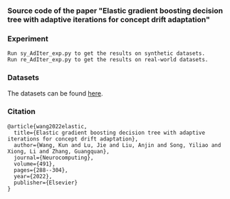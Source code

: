### Source code of the paper "Elastic gradient boosting decision tree with adaptive iterations for concept drift adaptation"

### Experiment
```
Run sy_AdIter_exp.py to get the results on synthetic datasets.
Run re_AdIter_exp.py to get the results on real-world datasets.
```
### Datasets

The datasets can be found [here](https://github.com/kunkun111/AdIter).

### Citation
```
@article{wang2022elastic,
  title={Elastic gradient boosting decision tree with adaptive iterations for concept drift adaptation},
  author={Wang, Kun and Lu, Jie and Liu, Anjin and Song, Yiliao and Xiong, Li and Zhang, Guangquan},
  journal={Neurocomputing},
  volume={491},
  pages={288--304},
  year={2022},
  publisher={Elsevier}
}
```
